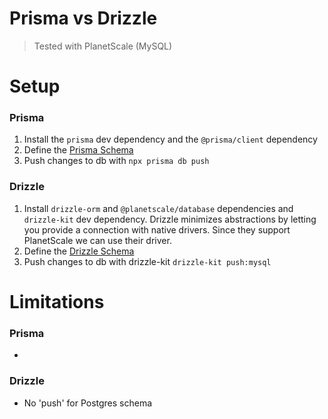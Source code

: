 # Prisma vs Drizzle

> Tested with PlanetScale (MySQL)

# Setup

### Prisma

1. Install the `prisma` dev dependency and the `@prisma/client` dependency
2. Define the [Prisma Schema](./nx/packages/prisma/src/schema.prisma)
3. Push changes to db with `npx prisma db push`

### Drizzle

1. Install `drizzle-orm` and `@planetscale/database` dependencies and `drizzle-kit` dev dependency. Drizzle minimizes abstractions by letting you provide a connection with native drivers. Since they support PlanetScale we can use their driver.
2. Define the [Drizzle Schema](./nx/packages/drizzle/src/schema.ts)
3. Push changes to db with drizzle-kit `drizzle-kit push:mysql`

# Limitations

### Prisma

-

### Drizzle

- No 'push' for Postgres schema
